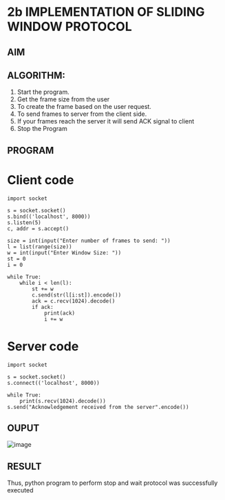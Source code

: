 # 2b IMPLEMENTATION OF SLIDING WINDOW PROTOCOL
## AIM
## ALGORITHM:
1. Start the program.
2. Get the frame size from the user
3. To create the frame based on the user request.
4. To send frames to server from the client side.
5. If your frames reach the server it will send ACK signal to client
6. Stop the Program
## PROGRAM
# Client code    
    import socket
    
    s = socket.socket()
    s.bind(('localhost', 8000))
    s.listen(5)
    c, addr = s.accept()
    
    size = int(input("Enter number of frames to send: "))
    l = list(range(size))
    w = int(input("Enter Window Size: "))
    st = 0
    i = 0
    
    while True:
        while i < len(l):
            st += w
            c.send(str(l[i:st]).encode())
            ack = c.recv(1024).decode()
            if ack:
                print(ack)
                i += w
# Server code
    import socket
    
    s = socket.socket()
    s.connect(('localhost', 8000))
    
    while True:
        print(s.recv(1024).decode())
    s.send("Acknowledgement received from the server".encode())


## OUPUT
![image](https://github.com/user-attachments/assets/77e58614-37ad-44a9-bc4b-1b4c021a1441)

## RESULT
Thus, python program to perform stop and wait protocol was successfully executed
